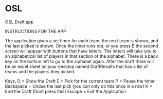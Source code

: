 # OSL
OSL Draft app

INSTRUCTIONS FOR THE APP

The application gives a set timer for each team, the next team is shown, and the last picked is shown. 
Once the timer runs out, or you press E the second screen will appear with buttons that have letters.
The letters will take you to an alphabetical list of players in that section of the alphabet.
There is a back key on the bottom left to go to the alphabet again.
After the draft there will be an excel sheet on your desktop named DraftResults that has a list of teams and the players they picked.


Keys, 
D = Show the Draft
E = Pick for the current team
P = Pause the timer
Backspace = Undue the last pick (you can only do this once in a row)
K = End the Draft (Dont press this)
Escape = Exit the Application
